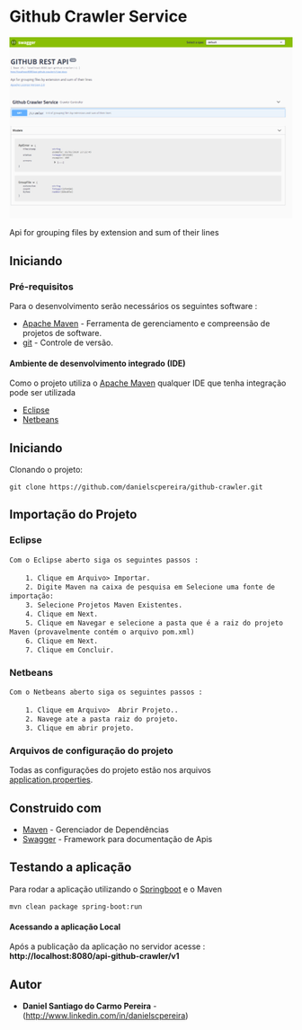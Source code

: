 # Github Crawler Service

![Github Crawler](GithubCrawler.PNG "Github Crawler")

Api for grouping files by extension and sum of their lines

## Iniciando

### Pré-requisitos

Para o desenvolvimento serão necessários os seguintes software : 
* [Apache Maven](https://maven.apache.org/) - Ferramenta de gerenciamento e compreensão de projetos de software.
* [git](https://git-scm.com/downloads) - Controle de versão.

#### Ambiente de desenvolvimento integrado (IDE)
Como o projeto utiliza o  [Apache Maven](https://maven.apache.org/) qualquer IDE que tenha integração pode ser utilizada

* [Eclipse](https://www.eclipse.org/) 
* [Netbeans](https://netbeans.org/) 


## Iniciando

Clonando o projeto:

```
git clone https://github.com/danielscpereira/github-crawler.git
```

## Importação do Projeto 

### Eclipse
	Com o Eclipse aberto siga os seguintes passos : 
	
		1. Clique em Arquivo> Importar.
		2. Digite Maven na caixa de pesquisa em Selecione uma fonte de importação:
		3. Selecione Projetos Maven Existentes.
		4. Clique em Next.
		5. Clique em Navegar e selecione a pasta que é a raiz do projeto Maven (provavelmente contém o arquivo pom.xml)
		6. Clique em Next.
		7. Clique em Concluir.

### Netbeans
	Com o Netbeans aberto siga os seguintes passos : 
	
		1. Clique em Arquivo>  Abrir Projeto..
		2. Navege ate a pasta raiz do projeto.
		3. Clique em abrir projeto.
		
### Arquivos de configuração do projeto

Todas as configurações do projeto estão nos arquivos [application.properties](./application.properties).

## Construido com 
* [Maven](https://maven.apache.org/) - Gerenciador de Dependências 
* [Swagger](https://swagger.io/) - Framework para documentação de Apis

## Testando a aplicação 

Para rodar a aplicação utilizando o [Springboot](https://spring.io/projects/spring-boot) e o Maven

```
mvn clean package spring-boot:run
```

#### Acessando a aplicação Local 

Após a publicação da aplicação no servidor acesse : **http://localhost:8080/api-github-crawler/v1**



## Autor

* **Daniel Santiago do Carmo Pereira** - (http://www.linkedin.com/in/danielscpereira)

